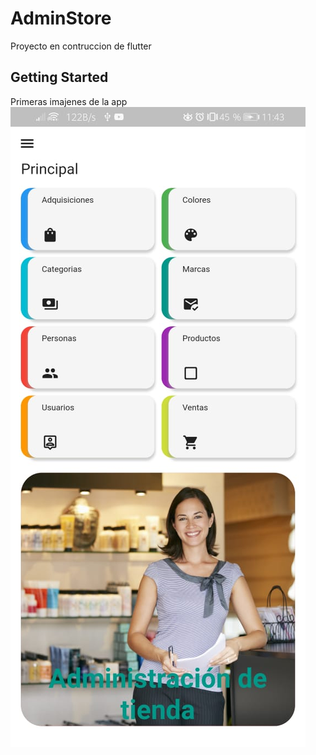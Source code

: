 # AdminStore

Proyecto en contruccion de flutter

## Getting Started

Primeras imajenes de la app
<br>
<img src="./capturas/WhatsApp Image 2021-03-26 at 11.46.11 PM.jpeg" alt="My cool logo"/>
